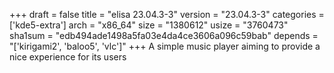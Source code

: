 +++
draft = false
title = "elisa 23.04.3-3"
version = "23.04.3-3"
categories = ['kde5-extra']
arch = "x86_64"
size = "1380612"
usize = "3760473"
sha1sum = "edb494ade1498a5fa03e4da4ce3606a096c59bab"
depends = "['kirigami2', 'baloo5', 'vlc']"
+++
A simple music player aiming to provide a nice experience for its users